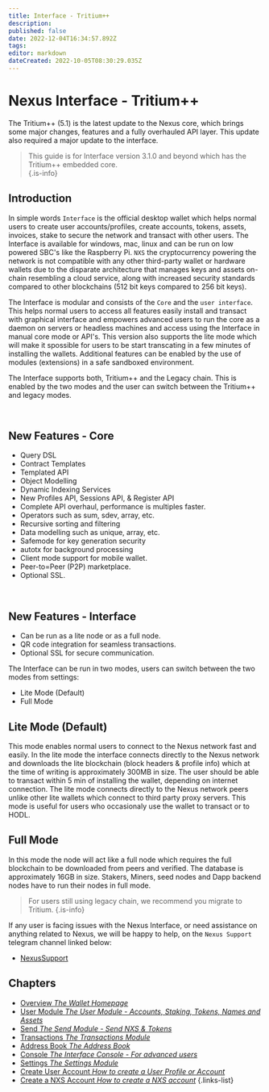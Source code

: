```yaml
---
title: Interface - Tritium++
description: 
published: false
date: 2022-12-04T16:34:57.892Z
tags: 
editor: markdown
dateCreated: 2022-10-05T08:30:29.035Z
---
```


# Nexus Interface - Tritium++

The Tritium++ (5.1) is the latest update to the Nexus core, which brings some major changes, features and a fully overhauled API layer. This update also required a major update to the interface.

> This guide is for Interface version 3.1.0 and beyond which has the Tritium++ embedded core.  
{.is-info}

## Introduction

In simple words `Interface` is the official desktop wallet which helps normal users to create user accounts/profiles, create accounts, tokens, assets, invoices, stake to secure the network and transact with other users. The Interface is available for windows, mac, linux and can be run on low powered SBC's like the Raspberry Pi. `NXS` the cryptocurrency powering the network is not compatible with any other third-party wallet or hardware wallets due to the disparate architecture that manages keys and assets on-chain resembling a cloud service, along with increased security standards compared to other blockchains (512 bit keys compared to 256 bit keys).

The Interface is modular and consists of the `Core` and the `user interface`. This helps normal users to access all features easily install and transact with graphical interface and empowers advanced users to run the core as a daemon on servers or headless machines and access using the Interface in manual core mode or API's. This version also supports the lite mode which will make it spossible for users to be start transcating in a few minutes of installing the wallets. Additional features can be enabled by the use of modules (extensions) in a safe sandboxed environment. 

The Interface supports both, Tritium++ and the Legacy chain. This is enabled by the two modes and the user can switch between the Tritium++ and legacy modes.

&nbsp;

## New Features - Core
 
- Query DSL
- Contract Templates
- Templated API
- Object Modelling
- Dynamic Indexing Services
- New Profiles API, Sessions API, & Register API
- Complete API overhaul, performance is multiples faster.
- Operators such as sum, sdev, array, etc.
- Recursive sorting and filtering
- Data modelling such as unique, array, etc.
- Safemode for key generation security
- autotx for background processing
- Client mode support for mobile wallet.
- Peer-to=Peer (P2P) marketplace.
- Optional SSL.

&nbsp;

 ## New Features - Interface
 - Can be run as a lite node or as a full node.
 - QR code integration for seamless transactions.
 - Optional SSL for secure communication.

The Interface can be run in two modes, users can switch between the two modes from settings:
   - Lite Mode (Default)
   - Full Mode

## Lite Mode (Default)
This mode enables normal users to connect to the Nexus network fast and easily. In the lite mode the interface connects directly to the Nexus network and downloads the lite blockchain (block headers & profile info) which at the time of writing is approximately 300MB in size. The user should be able to transact within 5 min of installing the wallet, depending on internet connection. The lite mode connects directly to the Nexus network peers unlike other lite wallets which connect to third party proxy servers. This mode is useful for users who occasionaly use the wallet to transact or to HODL.

## Full Mode
In this mode the node will act like a full node which requires the full blockchain to be downloaded from peers and verified. The database is approximately 16GB in size. Stakers, Miners, seed nodes and Dapp backend nodes have to run their nodes in full mode.


> For users still using legacy chain, we recommend you migrate to Tritium.
{.is-info}

If any user is facing issues with the Nexus Interface, or need assistance on anything related to Nexus, we will be happy to help, on the `Nexus Support` telegram channel linked below:

 - <a href="https://t.me/NexusSupport" target="_blank">NexusSupport</a>
 

## Chapters

- [Overview *The Wallet Homepage*](/en/guides/interface++/overview)
- [User Module *The User Module - Accounts, Staking, Tokens, Names and Assets*](/en/guides/interface++/user-module)
- [Send *The Send Module - Send NXS & Tokens*](/en/guides/interface/send)
- [Transactions *The Transactions Module*](/en/guides/interface/transactions)
- [Address Book *The Address Book*](/en/guides/interface/address-book)
- [Console *The Interface Console - For advanced users*](/en/guides/interface/console)
- [Settings *The Settings Module*](/en/guides/interface/settings)
- [Create User Account *How to create a User Profile or Account*](/en/guides/interface/create-user-account)
- [Create a NXS Account *How to create a NXS account*](/en/guides/interface/create-a-nxs-account)
{.links-list}

 